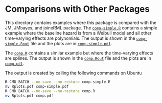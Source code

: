 # Comparisons with Other Packages
This directory contains examples where this package is compared with the JM, 
JMbayes, and joineRML package. The 
[`comp-simple.R`](comp-simple.R) contains a simple example
where the baseline hazard is from a Weibull model and all other time-varying 
effects are polynomials. The output is shown in the 
[`comp-simple.Rout`](comp-simple.Rout) file and the plots are in 
[`comp-simple.pdf`](comp-simple.pdf).

The 
[`comp.R`](comp.R) contains a similar example but where the
time-varying effects are splines. The output is shown in the 
[`comp.Rout`](comp.Rout) file  and the plots are in 
[`comp.pdf`](comp.pdf).

The output is created by calling the following commands on Ubuntu

```bash
R CMD BATCH --no-save --no-restore comp-simple.R
mv Rplots.pdf comp-simple.pdf
R CMD BATCH --no-save --no-restore comp.R
mv Rplots.pdf comp.pdf
```
